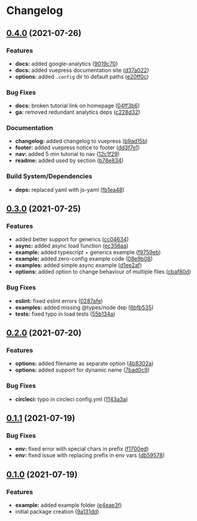 # Changelog

## [0.4.0](https://github.com/lukecarr/c9h/compare/v0.3.0...v0.4.0) (2021-07-26)

### Features

* **docs:** added google-analytics ([9019c70](https://github.com/lukecarr/c9h/commit/9019c70cc7bc135c102ca4a946eaa5ebc4980317))
* **docs:** added vuepress documentation site ([d37a022](https://github.com/lukecarr/c9h/commit/d37a02289efba7906cc816f6f279db977e821c4e))
* **options:** added `.config` dir to default paths ([e20ff0c](https://github.com/lukecarr/c9h/commit/e20ff0cac2adaa6467e990ede75c11bda14542c5))

### Bug Fixes

* **docs:** broken tutorial link on homepage ([04ff3b6](https://github.com/lukecarr/c9h/commit/04ff3b67fcf9abfdd83e3c37391db0cb3c2c2222))
* **ga:** removed redundant analytics deps ([c228d32](https://github.com/lukecarr/c9h/commit/c228d32ecab9a92cc556b5fd2bd7ab088e749851))

### Documentation

* **changelog:** added changelog to vuepress ([b9ad15b](https://github.com/lukecarr/c9h/commit/b9ad15be064a411f59ccf98047e9d2179aee8d7e))
* **footer:** added vuepress notice to footer ([dd3f7e1](https://github.com/lukecarr/c9h/commit/dd3f7e111707293589e58a5905d72f04fc3669ca))
* **nav:** added 5 min tutorial to nav ([12c1f29](https://github.com/lukecarr/c9h/commit/12c1f29eff6e6187e6b2e3529f7d3d45c455eaa2))
* **readme:** added used by section ([b78e834](https://github.com/lukecarr/c9h/commit/b78e8342ae435aa0ea2bc6c46bd8bf257a676c9f))

### Build System/Dependencies

* **deps:** replaced yaml with js-yaml ([fb1ea48](https://github.com/lukecarr/c9h/commit/fb1ea4831af3f4d547bc8cd2818af64069e56c94))

## [0.3.0](https://github.com/lukecarr/c9h/compare/v0.2.1...v0.3.0) (2021-07-25)

### Features

* added better support for generics ([cc04634](https://github.com/lukecarr/c9h/commit/cc046344d229363a42fe3ebac20fbfa32c81e5ea))
* **async:** added async load function ([ec356aa](https://github.com/lukecarr/c9h/commit/ec356aaec22d3990cee0708c8cde6fcf6583dda0))
* **example:** added typescript + generics example ([f9759eb](https://github.com/lukecarr/c9h/commit/f9759eb52b09682ba72aff8f2d0139f1e4bc2ef7))
* **example:** added zero-config example code ([08e9b08](https://github.com/lukecarr/c9h/commit/08e9b0841219f86688d3ce114b3b3a42c2fcaf25))
* **examples:** added simple async example ([d1ee2af](https://github.com/lukecarr/c9h/commit/d1ee2afae00ccdd26149ab434431261b5666a523))
* **options:** added option to change behaviour of multiple files ([cbaf80d](https://github.com/lukecarr/c9h/commit/cbaf80d0a06207e6f1df4d8a4757c2746de9197e))

### Bug Fixes

* **eslint:** fixed eslint errors ([0287afe](https://github.com/lukecarr/c9h/commit/0287afe572034b779314c6cbf3af1cf6d0787d9c))
* **examples:** added missing @types/node dep ([6bfb535](https://github.com/lukecarr/c9h/commit/6bfb535ea7055376f8e209bc27cb5818b40b1ca8))
* **tests:** fixed typo in load tests ([55b134a](https://github.com/lukecarr/c9h/commit/55b134a774447732f1e056ba3c071d07d79880e5))

## [0.2.0](https://github.com/lukecarr/c9h/compare/v0.2.1...v0.2.1) (2021-07-20)

### Features

* **options:** added filename as separate option ([4b8302a](https://github.com/lukecarr/c9h/commit/4b8302a6a53a76f0e37798b7bbffa68f33533eb1))
* **options:** added support for dynamic name ([7bad0c9](https://github.com/lukecarr/c9h/commit/7bad0c96f171bd522d61a30330ee5d3c16568eab))

### Bug Fixes

* **circleci:** typo in circleci config.yml ([1143a3a](https://github.com/lukecarr/c9h/commit/1143a3af885875c2911d22beb23bbe37cfdea697))

## [0.1.1](https://github.com/lukecarr/c9h/compare/v0.2.1...v0.2.1) (2021-07-19)

### Bug Fixes

* **env:** fixed error with special chars in prefix ([f1700ed](https://github.com/lukecarr/c9h/commit/f1700ed791001e7f166511f22ff711af2ddfa405))
* **env:** fixed issue with replacing prefix in env vars ([db59578](https://github.com/lukecarr/c9h/commit/db595780e2e08a504e39f0fba5880d94aad85178))

## [0.1.0](https://github.com/lukecarr/c9h/compare/v0.2.1...v0.2.1) (2021-07-19)

### Features

* **example:** added example folder ([e4eae3f](https://github.com/lukecarr/c9h/commit/e4eae3fb9bebb601d1aebbd7a5fbb8ce459c275d))
* initial package creation ([9a131dd](https://github.com/lukecarr/c9h/commit/9a131dd64202b4b2efc53ec18d3cb907a0b2e5e8))
